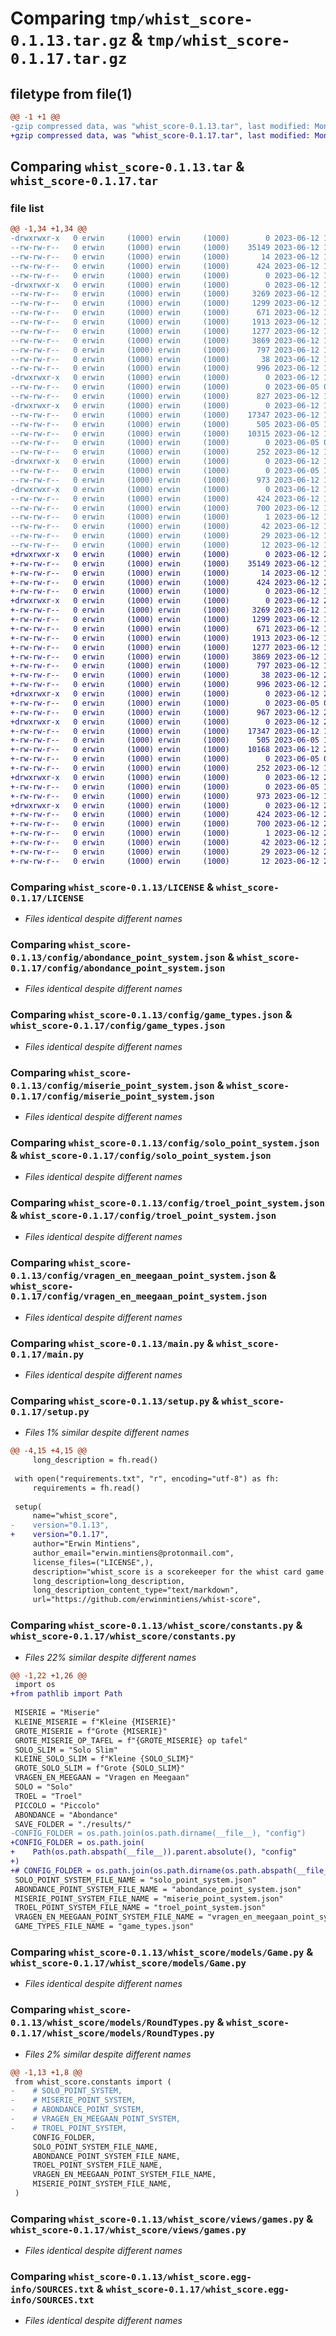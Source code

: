 # Comparing `tmp/whist_score-0.1.13.tar.gz` & `tmp/whist_score-0.1.17.tar.gz`

## filetype from file(1)

```diff
@@ -1 +1 @@
-gzip compressed data, was "whist_score-0.1.13.tar", last modified: Mon Jun 12 19:39:36 2023, max compression
+gzip compressed data, was "whist_score-0.1.17.tar", last modified: Mon Jun 12 20:11:41 2023, max compression
```

## Comparing `whist_score-0.1.13.tar` & `whist_score-0.1.17.tar`

### file list

```diff
@@ -1,34 +1,34 @@
-drwxrwxr-x   0 erwin     (1000) erwin     (1000)        0 2023-06-12 19:39:36.457894 whist_score-0.1.13/
--rw-rw-r--   0 erwin     (1000) erwin     (1000)    35149 2023-06-12 16:32:28.000000 whist_score-0.1.13/LICENSE
--rw-rw-r--   0 erwin     (1000) erwin     (1000)       14 2023-06-12 19:29:48.000000 whist_score-0.1.13/MANIFEST.in
--rw-rw-r--   0 erwin     (1000) erwin     (1000)      424 2023-06-12 19:39:36.457894 whist_score-0.1.13/PKG-INFO
--rw-rw-r--   0 erwin     (1000) erwin     (1000)        0 2023-06-12 16:24:02.000000 whist_score-0.1.13/README.md
-drwxrwxr-x   0 erwin     (1000) erwin     (1000)        0 2023-06-12 19:39:36.457894 whist_score-0.1.13/config/
--rw-rw-r--   0 erwin     (1000) erwin     (1000)     3269 2023-06-12 17:47:59.000000 whist_score-0.1.13/config/abondance_point_system.json
--rw-rw-r--   0 erwin     (1000) erwin     (1000)     1299 2023-06-12 17:44:14.000000 whist_score-0.1.13/config/game_types.json
--rw-rw-r--   0 erwin     (1000) erwin     (1000)      671 2023-06-12 17:44:58.000000 whist_score-0.1.13/config/miserie_point_system.json
--rw-rw-r--   0 erwin     (1000) erwin     (1000)     1913 2023-06-12 17:46:13.000000 whist_score-0.1.13/config/solo_point_system.json
--rw-rw-r--   0 erwin     (1000) erwin     (1000)     1277 2023-06-12 17:45:32.000000 whist_score-0.1.13/config/troel_point_system.json
--rw-rw-r--   0 erwin     (1000) erwin     (1000)     3869 2023-06-12 17:47:06.000000 whist_score-0.1.13/config/vragen_en_meegaan_point_system.json
--rw-rw-r--   0 erwin     (1000) erwin     (1000)      797 2023-06-12 18:53:38.000000 whist_score-0.1.13/main.py
--rw-rw-r--   0 erwin     (1000) erwin     (1000)       38 2023-06-12 19:39:36.457894 whist_score-0.1.13/setup.cfg
--rw-rw-r--   0 erwin     (1000) erwin     (1000)      996 2023-06-12 19:31:35.000000 whist_score-0.1.13/setup.py
-drwxrwxr-x   0 erwin     (1000) erwin     (1000)        0 2023-06-12 19:39:36.457894 whist_score-0.1.13/whist_score/
--rw-rw-r--   0 erwin     (1000) erwin     (1000)        0 2023-06-05 09:19:17.000000 whist_score-0.1.13/whist_score/__init__.py
--rw-rw-r--   0 erwin     (1000) erwin     (1000)      827 2023-06-12 19:18:00.000000 whist_score-0.1.13/whist_score/constants.py
-drwxrwxr-x   0 erwin     (1000) erwin     (1000)        0 2023-06-12 19:39:36.457894 whist_score-0.1.13/whist_score/models/
--rw-rw-r--   0 erwin     (1000) erwin     (1000)    17347 2023-06-12 19:12:55.000000 whist_score-0.1.13/whist_score/models/Game.py
--rw-rw-r--   0 erwin     (1000) erwin     (1000)      505 2023-06-05 14:32:02.000000 whist_score-0.1.13/whist_score/models/Player.py
--rw-rw-r--   0 erwin     (1000) erwin     (1000)    10315 2023-06-12 19:19:38.000000 whist_score-0.1.13/whist_score/models/RoundTypes.py
--rw-rw-r--   0 erwin     (1000) erwin     (1000)        0 2023-06-05 09:22:20.000000 whist_score-0.1.13/whist_score/models/__init__.py
--rw-rw-r--   0 erwin     (1000) erwin     (1000)      252 2023-06-12 18:46:17.000000 whist_score-0.1.13/whist_score/utils.py
-drwxrwxr-x   0 erwin     (1000) erwin     (1000)        0 2023-06-12 19:39:36.457894 whist_score-0.1.13/whist_score/views/
--rw-rw-r--   0 erwin     (1000) erwin     (1000)        0 2023-06-05 10:00:47.000000 whist_score-0.1.13/whist_score/views/__init__.py
--rw-rw-r--   0 erwin     (1000) erwin     (1000)      973 2023-06-12 18:53:29.000000 whist_score-0.1.13/whist_score/views/games.py
-drwxrwxr-x   0 erwin     (1000) erwin     (1000)        0 2023-06-12 19:39:36.457894 whist_score-0.1.13/whist_score.egg-info/
--rw-rw-r--   0 erwin     (1000) erwin     (1000)      424 2023-06-12 19:39:36.000000 whist_score-0.1.13/whist_score.egg-info/PKG-INFO
--rw-rw-r--   0 erwin     (1000) erwin     (1000)      700 2023-06-12 19:39:36.000000 whist_score-0.1.13/whist_score.egg-info/SOURCES.txt
--rw-rw-r--   0 erwin     (1000) erwin     (1000)        1 2023-06-12 19:39:36.000000 whist_score-0.1.13/whist_score.egg-info/dependency_links.txt
--rw-rw-r--   0 erwin     (1000) erwin     (1000)       42 2023-06-12 19:39:36.000000 whist_score-0.1.13/whist_score.egg-info/entry_points.txt
--rw-rw-r--   0 erwin     (1000) erwin     (1000)       29 2023-06-12 19:39:36.000000 whist_score-0.1.13/whist_score.egg-info/requires.txt
--rw-rw-r--   0 erwin     (1000) erwin     (1000)       12 2023-06-12 19:39:36.000000 whist_score-0.1.13/whist_score.egg-info/top_level.txt
+drwxrwxr-x   0 erwin     (1000) erwin     (1000)        0 2023-06-12 20:11:41.198916 whist_score-0.1.17/
+-rw-rw-r--   0 erwin     (1000) erwin     (1000)    35149 2023-06-12 16:32:28.000000 whist_score-0.1.17/LICENSE
+-rw-rw-r--   0 erwin     (1000) erwin     (1000)       14 2023-06-12 19:29:48.000000 whist_score-0.1.17/MANIFEST.in
+-rw-rw-r--   0 erwin     (1000) erwin     (1000)      424 2023-06-12 20:11:41.198916 whist_score-0.1.17/PKG-INFO
+-rw-rw-r--   0 erwin     (1000) erwin     (1000)        0 2023-06-12 16:24:02.000000 whist_score-0.1.17/README.md
+drwxrwxr-x   0 erwin     (1000) erwin     (1000)        0 2023-06-12 20:11:41.198916 whist_score-0.1.17/config/
+-rw-rw-r--   0 erwin     (1000) erwin     (1000)     3269 2023-06-12 17:47:59.000000 whist_score-0.1.17/config/abondance_point_system.json
+-rw-rw-r--   0 erwin     (1000) erwin     (1000)     1299 2023-06-12 17:44:14.000000 whist_score-0.1.17/config/game_types.json
+-rw-rw-r--   0 erwin     (1000) erwin     (1000)      671 2023-06-12 17:44:58.000000 whist_score-0.1.17/config/miserie_point_system.json
+-rw-rw-r--   0 erwin     (1000) erwin     (1000)     1913 2023-06-12 17:46:13.000000 whist_score-0.1.17/config/solo_point_system.json
+-rw-rw-r--   0 erwin     (1000) erwin     (1000)     1277 2023-06-12 17:45:32.000000 whist_score-0.1.17/config/troel_point_system.json
+-rw-rw-r--   0 erwin     (1000) erwin     (1000)     3869 2023-06-12 17:47:06.000000 whist_score-0.1.17/config/vragen_en_meegaan_point_system.json
+-rw-rw-r--   0 erwin     (1000) erwin     (1000)      797 2023-06-12 18:53:38.000000 whist_score-0.1.17/main.py
+-rw-rw-r--   0 erwin     (1000) erwin     (1000)       38 2023-06-12 20:11:41.198916 whist_score-0.1.17/setup.cfg
+-rw-rw-r--   0 erwin     (1000) erwin     (1000)      996 2023-06-12 20:11:37.000000 whist_score-0.1.17/setup.py
+drwxrwxr-x   0 erwin     (1000) erwin     (1000)        0 2023-06-12 20:11:41.198916 whist_score-0.1.17/whist_score/
+-rw-rw-r--   0 erwin     (1000) erwin     (1000)        0 2023-06-05 09:19:17.000000 whist_score-0.1.17/whist_score/__init__.py
+-rw-rw-r--   0 erwin     (1000) erwin     (1000)      967 2023-06-12 20:11:26.000000 whist_score-0.1.17/whist_score/constants.py
+drwxrwxr-x   0 erwin     (1000) erwin     (1000)        0 2023-06-12 20:11:41.198916 whist_score-0.1.17/whist_score/models/
+-rw-rw-r--   0 erwin     (1000) erwin     (1000)    17347 2023-06-12 19:12:55.000000 whist_score-0.1.17/whist_score/models/Game.py
+-rw-rw-r--   0 erwin     (1000) erwin     (1000)      505 2023-06-05 14:32:02.000000 whist_score-0.1.17/whist_score/models/Player.py
+-rw-rw-r--   0 erwin     (1000) erwin     (1000)    10168 2023-06-12 20:02:52.000000 whist_score-0.1.17/whist_score/models/RoundTypes.py
+-rw-rw-r--   0 erwin     (1000) erwin     (1000)        0 2023-06-05 09:22:20.000000 whist_score-0.1.17/whist_score/models/__init__.py
+-rw-rw-r--   0 erwin     (1000) erwin     (1000)      252 2023-06-12 18:46:17.000000 whist_score-0.1.17/whist_score/utils.py
+drwxrwxr-x   0 erwin     (1000) erwin     (1000)        0 2023-06-12 20:11:41.198916 whist_score-0.1.17/whist_score/views/
+-rw-rw-r--   0 erwin     (1000) erwin     (1000)        0 2023-06-05 10:00:47.000000 whist_score-0.1.17/whist_score/views/__init__.py
+-rw-rw-r--   0 erwin     (1000) erwin     (1000)      973 2023-06-12 18:53:29.000000 whist_score-0.1.17/whist_score/views/games.py
+drwxrwxr-x   0 erwin     (1000) erwin     (1000)        0 2023-06-12 20:11:41.198916 whist_score-0.1.17/whist_score.egg-info/
+-rw-rw-r--   0 erwin     (1000) erwin     (1000)      424 2023-06-12 20:11:41.000000 whist_score-0.1.17/whist_score.egg-info/PKG-INFO
+-rw-rw-r--   0 erwin     (1000) erwin     (1000)      700 2023-06-12 20:11:41.000000 whist_score-0.1.17/whist_score.egg-info/SOURCES.txt
+-rw-rw-r--   0 erwin     (1000) erwin     (1000)        1 2023-06-12 20:11:41.000000 whist_score-0.1.17/whist_score.egg-info/dependency_links.txt
+-rw-rw-r--   0 erwin     (1000) erwin     (1000)       42 2023-06-12 20:11:41.000000 whist_score-0.1.17/whist_score.egg-info/entry_points.txt
+-rw-rw-r--   0 erwin     (1000) erwin     (1000)       29 2023-06-12 20:11:41.000000 whist_score-0.1.17/whist_score.egg-info/requires.txt
+-rw-rw-r--   0 erwin     (1000) erwin     (1000)       12 2023-06-12 20:11:41.000000 whist_score-0.1.17/whist_score.egg-info/top_level.txt
```

### Comparing `whist_score-0.1.13/LICENSE` & `whist_score-0.1.17/LICENSE`

 * *Files identical despite different names*

### Comparing `whist_score-0.1.13/config/abondance_point_system.json` & `whist_score-0.1.17/config/abondance_point_system.json`

 * *Files identical despite different names*

### Comparing `whist_score-0.1.13/config/game_types.json` & `whist_score-0.1.17/config/game_types.json`

 * *Files identical despite different names*

### Comparing `whist_score-0.1.13/config/miserie_point_system.json` & `whist_score-0.1.17/config/miserie_point_system.json`

 * *Files identical despite different names*

### Comparing `whist_score-0.1.13/config/solo_point_system.json` & `whist_score-0.1.17/config/solo_point_system.json`

 * *Files identical despite different names*

### Comparing `whist_score-0.1.13/config/troel_point_system.json` & `whist_score-0.1.17/config/troel_point_system.json`

 * *Files identical despite different names*

### Comparing `whist_score-0.1.13/config/vragen_en_meegaan_point_system.json` & `whist_score-0.1.17/config/vragen_en_meegaan_point_system.json`

 * *Files identical despite different names*

### Comparing `whist_score-0.1.13/main.py` & `whist_score-0.1.17/main.py`

 * *Files identical despite different names*

### Comparing `whist_score-0.1.13/setup.py` & `whist_score-0.1.17/setup.py`

 * *Files 1% similar despite different names*

```diff
@@ -4,15 +4,15 @@
     long_description = fh.read()
 
 with open("requirements.txt", "r", encoding="utf-8") as fh:
     requirements = fh.read()
 
 setup(
     name="whist_score",
-    version="0.1.13",
+    version="0.1.17",
     author="Erwin Mintiens",
     author_email="erwin.mintiens@protonmail.com",
     license_files=("LICENSE",),
     description="whist_score is a scorekeeper for the whist card game.",
     long_description=long_description,
     long_description_content_type="text/markdown",
     url="https://github.com/erwinmintiens/whist-score",
```

### Comparing `whist_score-0.1.13/whist_score/constants.py` & `whist_score-0.1.17/whist_score/constants.py`

 * *Files 22% similar despite different names*

```diff
@@ -1,22 +1,26 @@
 import os
+from pathlib import Path
 
 MISERIE = "Miserie"
 KLEINE_MISERIE = f"Kleine {MISERIE}"
 GROTE_MISERIE = f"Grote {MISERIE}"
 GROTE_MISERIE_OP_TAFEL = f"{GROTE_MISERIE} op tafel"
 SOLO_SLIM = "Solo Slim"
 KLEINE_SOLO_SLIM = f"Kleine {SOLO_SLIM}"
 GROTE_SOLO_SLIM = f"Grote {SOLO_SLIM}"
 VRAGEN_EN_MEEGAAN = "Vragen en Meegaan"
 SOLO = "Solo"
 TROEL = "Troel"
 PICCOLO = "Piccolo"
 ABONDANCE = "Abondance"
 SAVE_FOLDER = "./results/"
-CONFIG_FOLDER = os.path.join(os.path.dirname(__file__), "config")
+CONFIG_FOLDER = os.path.join(
+    Path(os.path.abspath(__file__)).parent.absolute(), "config"
+)
+# CONFIG_FOLDER = os.path.join(os.path.dirname(os.path.abspath(__file__)), "config")
 SOLO_POINT_SYSTEM_FILE_NAME = "solo_point_system.json"
 ABONDANCE_POINT_SYSTEM_FILE_NAME = "abondance_point_system.json"
 MISERIE_POINT_SYSTEM_FILE_NAME = "miserie_point_system.json"
 TROEL_POINT_SYSTEM_FILE_NAME = "troel_point_system.json"
 VRAGEN_EN_MEEGAAN_POINT_SYSTEM_FILE_NAME = "vragen_en_meegaan_point_system.json"
 GAME_TYPES_FILE_NAME = "game_types.json"
```

### Comparing `whist_score-0.1.13/whist_score/models/Game.py` & `whist_score-0.1.17/whist_score/models/Game.py`

 * *Files identical despite different names*

### Comparing `whist_score-0.1.13/whist_score/models/RoundTypes.py` & `whist_score-0.1.17/whist_score/models/RoundTypes.py`

 * *Files 2% similar despite different names*

```diff
@@ -1,13 +1,8 @@
 from whist_score.constants import (
-    # SOLO_POINT_SYSTEM,
-    # MISERIE_POINT_SYSTEM,
-    # ABONDANCE_POINT_SYSTEM,
-    # VRAGEN_EN_MEEGAAN_POINT_SYSTEM,
-    # TROEL_POINT_SYSTEM,
     CONFIG_FOLDER,
     SOLO_POINT_SYSTEM_FILE_NAME,
     ABONDANCE_POINT_SYSTEM_FILE_NAME,
     TROEL_POINT_SYSTEM_FILE_NAME,
     VRAGEN_EN_MEEGAAN_POINT_SYSTEM_FILE_NAME,
     MISERIE_POINT_SYSTEM_FILE_NAME,
 )
```

### Comparing `whist_score-0.1.13/whist_score/views/games.py` & `whist_score-0.1.17/whist_score/views/games.py`

 * *Files identical despite different names*

### Comparing `whist_score-0.1.13/whist_score.egg-info/SOURCES.txt` & `whist_score-0.1.17/whist_score.egg-info/SOURCES.txt`

 * *Files identical despite different names*

